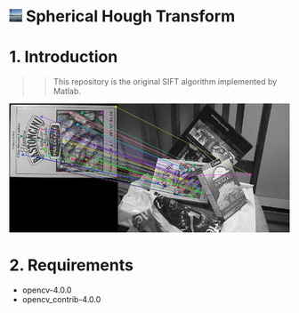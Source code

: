[<img height="23" src="https://github.com/lh9171338/Outline/blob/master/icon.jpg"/>](https://github.com/lh9171338/Outline) Spherical Hough Transform
===

# 1. Introduction
>>This repository is the original SIFT algorithm implemented by Matlab.

![image](https://github.com/lh9171338/SIFT/blob/master/image/image_result.jpg)  

# 2. Requirements
* opencv-4.0.0
* opencv_contrib-4.0.0
